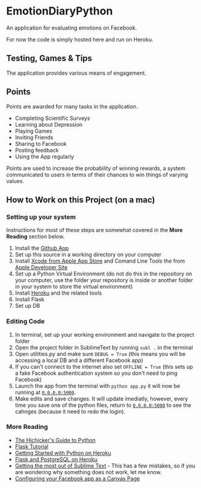 EmotionDiaryPython
==================
An application for evaluating emotions on Facebook.

For now the code is simply hosted here and run on Heroku.

## Testing, Games & Tips
The application provides various means of engagement. 

## Points
Points are awarded for many tasks in the application. 

- Completing Scientific Surveys
- Learning about Depression
- Playing Games
- Inviting Friends
- Sharing to Facebook
- Posting feedback
- Using the App regularly

Points are used to increase the probability of winning rewards, a system communicated to users in terms of their chances to win things of varying values.

## How to Work on this Project (on a mac)

### Setting up your system
Instructions for most of these steps are somewhat covered in the __More Reading__ section below.
1. Install the [Github App](http://mac.github.com/)
2. Set up this source in a working directory on your computer
3. Install [Xcode from Apple App Store](http://itunes.apple.com/us/app/xcode/id497799835?ls=1&mt=12) and Comand Line Tools the from [Apple Developer Site](https://developer.apple.com/downloads/index.action)
4. Set up a Python Virtual Environment (do not do this in the repository on your computer, use the folder your repository is inside or another folder in your system to store the virtual environment)
5. Install [Heroku]() and the related tools
6. Install Flask
5. Set up DB

### Editing Code
1. In terminal, set up your working environment and navigate to the project folder
2. Open the project folder in SublimeText by running `subl .` in the terminal
2. Open utilities.py and make sure `DEBUG = True` (this means you will be accessing a local DB and a different Facebook app)
2. If you can't connect to the internet also set `OFFLINE = True` (this sets up a fake Facebook authentication system so you don't need to ping Facebook)
2. Launch the app from the terminal with `python app.py` it will now be running at  [`0.0.0.0:5000`](http://0.0.0.0:5000). 
2. Make edits and save changes. It will update imediatly, however, every time you save one of the python files, return to [`0.0.0.0:5000`](http://0.0.0.0:5000) to see the cahnges (because it need to redo the login).

### More Reading
* [The Hichicker's Guide to Python](http://docs.python-guide.org/en/latest/)
* [Flask Tutorial](https://github.com/jakecoffman/flask-tutorial)
* [Getting Started with Python on Heroku](https://devcenter.heroku.com/articles/python)
* [Flask and PostgreSQL on Heroku](http://blog.y3xz.com/blog/2012/08/16/flask-and-postgresql-on-heroku/)
* [Getting the most out of Sublime Text](https://tutsplus.com/course/improve-workflow-in-sublime-text-2/) - This has a few mistakes, so if you are wondering why something does not work, let me know.
* [Configuring your Facebook app as a Canvas Page](https://devcenter.heroku.com/articles/configuring-your-facebook-app-as-a-canvas-page)